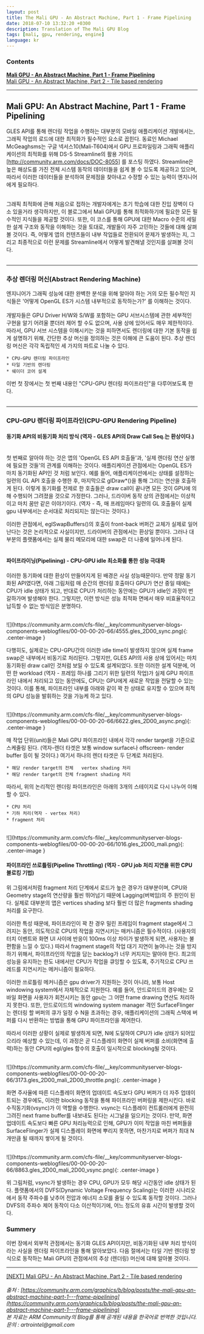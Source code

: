 ```yaml
---
layout: post
title: The Mali GPU - An Abstract Machine, Part 1 - Frame Pipelining
date: 2018-07-10 13:32:20 +0300
description: Translation of The Mali GPU Blog
tags: [mali, gpu, rendering, engine]
language: kr
---
```

### Contents
**[Mali GPU - An Abstract Machine, Part 1 - Frame Pipelining](http://artrointel.github.io/mali-gpu-1)**  
[Mali GPU - An Abstract Machine, Part 2 - Tile based rendering](http://artrointel.github.io/mali-gpu-2)  

----------------------------------------------------------------------------------------------------------------------------------

## Mali GPU: An Abstract Machine, Part 1 - Frame Pipelining  
  
  GLES API를 통해 렌더링 작업을 수행하는 대부분의 모바일 애플리케이션 개발에서는, 그래픽 작업의 로드에 대한 최적화가 필수적인 요소로 꼽힌다.
  동료인 Michael McGeaghsms는 구글 넥서스10(Mali-T604)에서 GPU 프로파일링과 그래픽 애플리케이션의 최적화를 위해 DS-5 Streamline의 활용 가이드
  [http://community.arm.com/docs/DOC-8055] 를 포스팅 하였다. Streamline은 높은 해상도를 가진 전체 시스템 동작의 데이터들을 쉽게 볼 수 있도록
  제공하고 있으며, 따라서 이러한 데이터들을 분석하여 문제점을 찾아내고 수정할 수 있는 능력이 엔지니어에게 필요하다.  
<br>

  그래픽 최적화에 관해 처음으로 접하는 개발자에게는 초기 학습에 대한 진입 장벽이 다소 있을거라 생각하지만, 이 블로그에서 Mali GPU를 통해
  최적화하기에 필요한 모든 필수적인 지식들을 제공할 것이다. 또한, 이 코스를 통해 GPU에 대한 Macro 수준의 세밀한 설계 구조와
  동작을 이해하는 것을 토대로, 개발들이 자주 고민하는 것들에 대해 살펴볼 것이다. 즉, 어떻게 앱의 컨텐츠들이 내부 작업들로 전환되어 문제가 
  발생하는 지, 그리고 최종적으로 이런 문제를 Streamline에서 어떻게 발견해낼 것인지를 살펴볼 것이다.  
<br>

----------------------------------------------------------------------------------------------------------------------------------

### 추상 렌더링 머신(Abstract Rendering Machine)
  
  엔지니어가 그래픽 성능에 대한 완벽한 분석을 위해 알아야 하는 거의 모든 필수적인 지식들은 '어떻게 OpenGL ES가 시스템 내부적으로 동작하는가?'
  를 이해하는 것이다.  
<br>
  개발자들은 GPU Driver H/W와 S/W를 포함하는 GPU 서브시스템에 관한 세부적인 구현을 알기 어려울 뿐더러 제어 할 수도 없으며, 사용 상에 있어서도
  매우 제한적이다. 따라서, GPU 서브 시스템을 이해시키는 것을 피하면서도 렌더링에 대한 기본 동작을 쉽게 설명하기 위해, 간단한 추상 머신을
  정의하는 것은 이해에 큰 도움이 된다. 추상 렌더링 머신은 각각 독립적인 세 가지의 파트로 나눌 수 있다.
<br>

```
* CPU-GPU 렌더링 파이프라인
* 타일 기반의 렌더링
* 쉐이더 코어 설계
```

  이번 첫 장에서는 첫 번째 내용인 "CPU-GPU 렌더링 파이프라인"을 다루어보도록 한다.  
<br>

----------------------------------------------------------------------------------------------------------------------------------

### CPU-GPU 렌더링 파이프라인(CPU-GPU Rendering Pipeline)

#### 동기화 API의 비동기화 처리 방식 (역자 - GLES API의 Draw Call Seq.는 환상이다.)
<br>
  첫 번째로 알아야 하는 것은 앱의 'OpenGL ES API 호출들'과, '실제 렌더링 연산 실행에 필요한 것들'의 관계를 이해하는 것이다.
  애플리케이션 관점에서는 OpenGL ES가 마치 동기화된 API인 것 처럼 보인다. 예를 들어, 애플리케이션에서는 상태를 설정하는 일련의 GL API 호출을 
  수행한 후, 마지막으로 glDraw*()을 통해 그리는 연산을 호출하게 된다. 
  이렇게 동기화를 전제로 한 호출들은 draw call이 끝나면 모든 것이 GPU에 의해 수행되어 그려졌을 것으로 가정한다. 그러나, 드라이버 동작 상의
  관점에서는 이상적이고 마치 꿈만 같은 이야기이다. (역자 - 즉, 매 프레임마다 일련의 GL 호출들이 실제 gpu 내부에서는 순서대로 처리되지는 않는다는 것이다.)
  
  이러한 관점에서, eglSwapBuffers()의 호출이 front-back 버퍼간 교체가 실제로 일어난다는 것은 논리적으로 사실이지만, 드라이버의 관점에서는 환상일 뿐이다.
  그러나 대부분의 플랫폼에서는 실제 물리 메모리에 대한 swap은 더 나중에 일어나게 된다.  
<br>
#### 파이프라이닝(Pipelining) - CPU-GPU idle 최소화를 통한 성능 극대화
  이러한 동기화에 대한 환상이 만들어지게 된 배경은 사실 성능때문이다. 만약 정말 동기화된 API였다면, 아래 그림처럼 매 순간의 렌더링 호출마다
  GPU가 연산 중일 때에는 CPU가 idle 상태가 되고, 반대로 CPU가 처리하는 동안에는 GPU가 idle인 과정이 번갈하가며 발생해야 한다.
  그렇지만, 이런 방식은 성능 최적화 면에서 매우 비효율적이고 납득할 수 없는 방식임은 분명하다.
  
<br>
![](https://community.arm.com/cfs-file/__key/communityserver-blogs-components-weblogfiles/00-00-00-20-66/4555.gles_2D00_sync.png){: .center-image }
<br>
  
  다행히도, 실제로는 CPU-GPU간의 이러한 idle time이 발생하지 않으며 실제 frame swap은 내부에서 비동기로 처리된다. 그렇지만, GLES API의
  사용 상에 있어서는 마치 동기화된 draw call인 것처럼 보일 수 있도록 설계되었다. 또한 이러한 설계 덕분에, 
  어떤 한 workload (역자 - 프레임 하나를 그리기 위한 일련의 작업)가 실제 GPU 파이프라인 내에서 처리되고 있는 동안에도, CPU는 GPU에게 새로운 작업을 
  전달할 수 있는 것이다. 이를 통해, 파이프라인 내부를 아래와 같이 꽉 찬 상태로 유지할 수 있으며 최적의 GPU 성능을 발휘하는 것을 가능케 하고 있다.
  
<br>
![](https://community.arm.com/cfs-file/__key/communityserver-blogs-components-weblogfiles/00-00-00-20-66/6622.gles_2D00_async.png){: .center-image }
<br>
  
  매 작업 단위(unit)들은 Mali GPU 파이프라인 내에서 각각 render target을 기준으로 스케줄링 된다. (역자-렌더 타겟은 보통 window surface나 offscreen-
  render buffer 등이 될 것이다.) 여기서 하나의 렌더 타겟은 두 단계로 처리된다.
  
```
* 해당 render target의 전체   vertex shading 처리
* 해당 render target의 전체 fragment shading 처리
```

따라서, 위의 논리적인 렌더링 파이프라인은 아래의 3개의 스테이지로 다시 나누어 이해할 수 있다.
```
* CPU 처리
* 기하 처리(역자 - vertex 처리)
* fragment 처리
```

<br>
![](https://community.arm.com/cfs-file/__key/communityserver-blogs-components-weblogfiles/00-00-00-20-66/1016.gles_2D00_mali.png){: .center-image }
<br>

#### 파이프라인 쓰로틀링(Pipeline Throttling) (역자 - GPU job 처리 지연을 위한 CPU 블로킹 기법)
  위 그림에서처럼 fragment 처리 단계에서 로드가 높은 경우가 대부분이며, CPU와 Geometry stage의 연산량을 훨씬 뛰어넘기 때문에 Lagging(버벅임)의
  주 원인이 된다. 실제로 대부분의 앱은 vertices shading 보다 훨씬 더 많은 fragments shading 처리를 요구한다.
  
  이러한 특성 때문에, 파이프라인이 꽉 찬 경우 밀린 프레임이 fragment stage에서 그려지는 동안, 의도적으로 CPU의 작업을 지연시키는 매커니즘은 필수적이다.
  (사용자의 터치 이벤트와 화면 UI 사이에 반응이 100ms 이상 차이가 발생하게 되면, 사용자는 불편함을 느낄 수 있다.) 
  따라서 fragment stage의 작업 대기 지연이 늘어나는 것을 방지하기 위해서, 파이프라인의 작업을 담는 backlog가 너무 커지지는 말아야 한다. 
  최고의 성능을 유지하는 한도 내에서만 CPU가 작업을 큐잉할 수 있도록, 주기적으로 CPU 쓰레드를 지연시키는 메커니즘이 필요하다.
  
  이러한 쓰로틀링 메커니즘은 gpu driver가 지원하는 것이 아니라, 보통 Host windowing system에서 자체적으로 지원한다. 예를 들어, 안드로이드의
  경우에는 모바일 화면을 사용자가 회전시키는 동안 gpu는 그 어떤 frame drawing 연산도 처리하지 못한다. 또한, 안드로이드의 windowing system manager 격인
  SurfaceFlinger는 렌더링 할 버퍼의 큐가 일정 수 N을 초과하는 경우, 애플리케이션의 그래픽 스택에 버퍼를 다시 반환하는 방법을 통해 GPU 파이프라인을 
  제어한다.
  
  따라서 이러한 상황이 실제로 발생하게 되면, N에 도달하여 CPU가 idle 상태가 되어있으리라 예상할 수 있는데, 이 과정은 곧 디스플레이 화면이
  실제 버퍼를 소비(화면에 출력)하는 동안 CPU의 egl/gles 함수의 호출이 일시적으로 blocking될 것이다.
  
<br>
![](https://community.arm.com/cfs-file/__key/communityserver-blogs-components-weblogfiles/00-00-00-20-66/3173.gles_2D00_mali_2D00_throttle.png){: .center-image }
<br>
  
  화면 주사율에 따른 디스플레이 화면의 업데이트 속도보다 GPU 버퍼가 더 자주 업데이트되는 경우에도, 이러한 blocking 동작을 통해 파이프라인 버퍼링을 
  제한시킨다. 바로 수직동기화(vsync)가 이 역할을 수행한다. vsync는 디스플레이 컨트롤러에게 완전히 그려진 next frame buffer를 내보내도 된다는 시그널을
  일으키는 것이다. 만약, 화면 업데이트 속도보다 빠른 GPU 처리능력으로 인해, GPU가 이미 작업을 마친 버퍼들을 SurfaceFlinger가 실제 디스플레이 화면에
  뿌리지 못하면, 마찬가지로 버퍼가 최대 N개만큼 될 때까지 쌓이게 될 것이다.
  
<br>
![](https://community.arm.com/cfs-file/__key/communityserver-blogs-components-weblogfiles/00-00-00-20-66/8863.gles_2D00_mali_2D00_vsync.png){: .center-image }
<br>
  
  위 그림처럼, vsync가 발생하는 경우 CPU, GPU가 모두 해당 시간동안 idle 상태가 된다. 플랫폼에서의 DVFS(Dynamic Voltage Frequency Scaling)는 이러한
  시나리오에서 동작 주파수를 낮추어 전압과 에너지 소모를 줄일 수 있도록 동작할 것이다. 그러나 DVFS의 주파수 제어 동작이 다소 이산적이기에,
  어느 정도의 유휴 시간이 발생할 것이다.  

### Summery
  이번 장에서 외부적 관점에서는 동기화 GLES API이지만, 비동기화된 내부 처리 방식이라는 사실을 렌더링 파이프라인을 통해 알아보았다.
  다음 절에서는 타일 기반 렌더링 방식으로 동작하는 Mali GPU의 관점에서의 추상 (렌더링) 머신에 대해 알아볼 것이다.

  
----------------------------------------------------------------------------------------------------------------------------------

[[NEXT] Mali GPU - An Abstract Machine, Part 2 - Tile based rendering](http://artrointel.github.io/mali-gpu-2)  
<br>
_출처 : [https://community.arm.com/graphics/b/blog/posts/the-mali-gpu-an-abstract-machine-part-1---frame-pipelining](https://community.arm.com/graphics/b/blog/posts/the-mali-gpu-an-abstract-machine-part-1---frame-pipelining)_  
_본 자료는 ARM Community의 Blog를 통해 공개된 내용을 한국어로 번역한 것입니다._  
_문의 : artrointel@gmail.com_  
<br>
